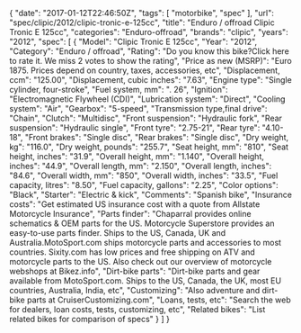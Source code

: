 {
    "date": "2017-01-12T22:46:50Z",
    "tags": [
        "motorbike",
        "spec"
    ],
    "url": "spec\/clipic\/2012\/clipic-tronic-e-125cc",
    "title": "Enduro \/ offroad Clipic Tronic E 125cc",
    "categories": "Enduro-offroad",
    "brands": "clipic",
    "years": "2012",
    "spec": [
        {
            "Model": "Clipic Tronic E 125cc",
            "Year": "2012",
            "Category": "Enduro \/ offroad",
            "Rating": "Do you know this bike?Click here to rate it. We miss 2 votes to show the rating",
            "Price as new (MSRP)": "Euro 1875.  Prices depend on country, taxes, accessories, etc",
            "Displacement, ccm": "125.00",
            "Displacement, cubic inches": "7.63",
            "Engine type": "Single cylinder, four-stroke",
            "Fuel system, mm": ". 26",
            "Ignition": "Electromagnetic Flywheel (CDI)",
            "Lubrication system": "Direct",
            "Cooling system": "Air",
            "Gearbox": "5-speed",
            "Transmission type,final drive": "Chain",
            "Clutch": "Multidisc",
            "Front suspension": "Hydraulic fork",
            "Rear suspension": "Hydraulic single",
            "Front tyre": "2.75-21",
            "Rear tyre": "4.10-18",
            "Front brakes": "Single disc",
            "Rear brakes": "Single disc",
            "Dry weight, kg": "116.0",
            "Dry weight, pounds": "255.7",
            "Seat height, mm": "810",
            "Seat height, inches": "31.9",
            "Overall height, mm": "1.140",
            "Overall height, inches": "44.9",
            "Overall length, mm": "2.150",
            "Overall length, inches": "84.6",
            "Overall width, mm": "850",
            "Overall width, inches": "33.5",
            "Fuel capacity, litres": "8.50",
            "Fuel capacity, gallons": "2.25",
            "Color options": "Black",
            "Starter": "Electric & kick",
            "Comments": "Spanish bike",
            "Insurance costs": "Get estimated US insurance cost with a quote from Allstate Motorcycle Insurance",
            "Parts finder": "Chaparral provides online schematics & OEM parts for the US.   Motorcycle Superstore provides an easy-to-use parts finder. Ships to the US, Canada, UK and Australia.MotoSport.com ships motorcycle parts and accessories to most countries.    Sixity.com has low prices and free shipping on ATV and motorcycle parts to the US. Also check out our overview of motorcycle webshops at Bikez.info",
            "Dirt-bike parts": "Dirt-bike parts and gear available from MotoSport.com. Ships to the US, Canada, the UK, most EU countries, Australia, India, etc",
            "Customizing": "Also adventure and dirt-bike parts at CruiserCustomizing.com",
            "Loans, tests, etc": "Search the web for dealers, loan costs, tests, customizing, etc",
            "Related bikes": "List related bikes for comparison of specs"
        }
    ]
}